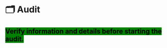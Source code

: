 # 🗂️ Audit

## <mark style="background-color:green;">Verify information and details before starting the audit.</mark>
